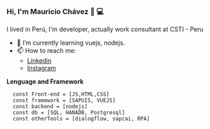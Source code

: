 ### Hi, I'm Mauricio Chávez 👋 :computer: 

<!--
**mauriciochavezpe/mauriciochavezpe** is a ✨ _special_ ✨ repository because its `README.md` (this file) appears on your GitHub profile.


-->
I lived in Perú, I'm developer, actually work consultant at CSTI - Peru


- 🌱 I’m currently learning vuejs, nodejs.  
- 📫 How to reach me: 
    - [Linkedin](https://www.linkedin.com/in/mchavez-pe/)
    - [Instagram](https://www.instagram.com/mauriciochavez.pe/)


**Lenguage and Framework**
``` 
  const Front-end = [JS,HTML,CSS]
  const framework = [SAPUI5, VUEJS]
  const backend = [nodejs]
  const db = [SQL, HANADB, Postgresql]
  const otherTools = [dialogflow, sapcai, RPA]  
```




